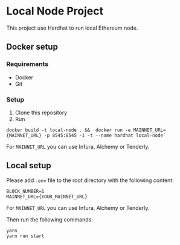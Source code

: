 # Local Node Project

This project use Hardhat to run local Ethereum node.

## Docker setup
### Requirements
- Docker
- Git

### Setup
1. Clone this repository
2. Run 
```shell
docker build -t local-node . &&  docker run -e MAINNET_URL={MAINNET_URL} -p 8545:8545 -i -t --name hardhat local-node`
```
For `MAINNET_URL` you can use Infura, Alchemy or Tenderly. 

## Local setup

Please add `.env` file to the root directory with the following content:

```text
BLOCK_NUMBER=1
MAINNET_URL={YOUR_MAINNET_URL}
```
For `MAINNET_URL` you can use Infura, Alchemy or Tenderly.

Then run the following commands:

```shell
yarn 
yarn run start
```
